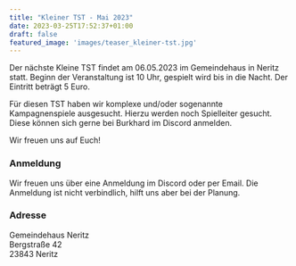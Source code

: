 ```yaml
---
title: "Kleiner TST - Mai 2023"
date: 2023-03-25T17:52:37+01:00
draft: false
featured_image: 'images/teaser_kleiner-tst.jpg'
---
```


Der nächste Kleine TST findet am 06.05.2023 im Gemeindehaus in Neritz statt. Beginn der Veranstaltung ist 10 Uhr, gespielt wird bis in die Nacht. Der Eintritt beträgt 5 Euro.

<!--more-->

Für diesen TST haben wir komplexe und/oder sogenannte Kampagnenspiele ausgesucht. Hierzu werden noch Spielleiter gesucht. Diese können sich gerne bei Burkhard im Discord anmelden.

Wir freuen uns auf Euch!

### Anmeldung

Wir freuen uns über eine Anmeldung im Discord oder per Email. Die Anmeldung ist nicht verbindlich, hilft uns aber bei der Planung.

### Adresse

Gemeindehaus Neritz  
Bergstraße 42  
23843 Neritz
